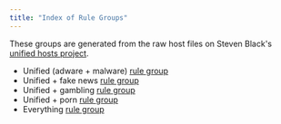 ```yaml
---
title: "Index of Rule Groups"
---
```


These groups are generated from the raw host files on Steven Black's
[unified hosts project](https://github.com/StevenBlack/hosts).

- Unified (adware + malware) [rule group](/rules/unified.lsrules)
- Unified + fake news [rule group](/rules/fakenews.lsrules)
- Unified + gambling [rule group](/rules/gambling.lsrules)
- Unified + porn [rule group](/rules/porn.lsrules)
- Everything [rule group](/rules/everything.lsrules)

